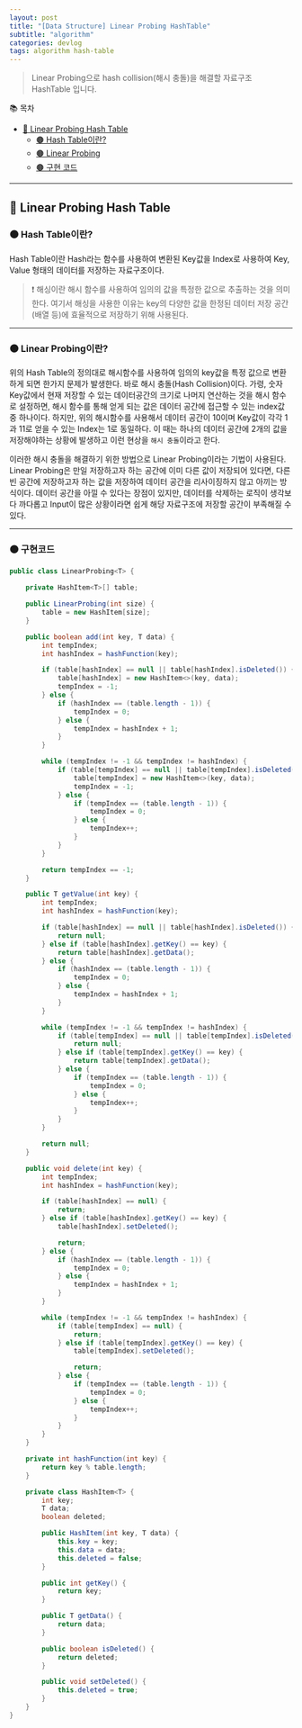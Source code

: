 ```yaml
---
layout: post
title: "[Data Structure] Linear Probing HashTable"
subtitle: "algorithm"
categories: devlog
tags: algorithm hash-table
---
```


> Linear Probing으로 hash collision(해시 충돌)을 해결할 자료구조 HashTable 입니다.

<!--more-->

📚 목차
- [🌱 Linear Probing Hash Table](#-linear-probing-hash-table)
  - [🟤 Hash Table이란?](#-hash-table이란)
  - [🟤 Linear Probing](#-linear-probing이란)
  - [🟤 구현 코드](#-구현코드)

----

## 🌱 Linear Probing Hash Table

### 🟤 Hash Table이란?

Hash Table이란 Hash라는 함수를 사용하여 변환된 Key값을 Index로 사용하여 Key, Value 형태의 데이터를 저장하는 자료구조이다.

> ❗️ 해싱이란 해시 함수를 사용하여 임의의 값을 특정한 값으로 추출하는 것을 의미한다. 여기서 해싱을 사용한 이유는 key의 다양한 값을 한정된 
> 데이터 저장 공간(배열 등)에 효율적으로 저장하기 위해 사용된다.

---

### 🟤 Linear Probing이란?

위의 Hash Table의 정의대로 해시함수를 사용하여 임의의 key값을 특정 값으로 변환하게 되면 한가지 문제가 발생한다. 바로 해시 충돌(Hash Collision)이다. 
가령, 숫자 Key값에서 현재 저장할 수 있는 데이터공간의 크기로 나머지 연산하는 것을 해시 함수로 설정하면, 해시 함수를 통해 얻게 되는 값은 데이터 공간에 접근할 수 있는 index값 중 하나이다. 
하지만, 위의 해시함수를 사용해서 데이터 공간이 10이며 Key값이 각각 1과 11로 얻을 수 있는 Index는 1로 동일하다. 이 때는 하나의 데이터 공간에 2개의 값을 저장해야하는 상황에 발생하고 이런 현상을 
`해시 충돌`이라고 한다.

이러한 해시 충돌을 해결하기 위한 방법으로 Linear Probing이라는 기법이 사용된다. Linear Probing은 만일 저장하고자 하는 공간에 이미 다른 값이 저장되어 있다면, 다른 빈 공간에 저장하고자 하는 값을 저장하여 
데이터 공간을 리사이징하지 않고 아끼는 방식이다. 데이터 공간을 아낄 수 있다는 장점이 있지만, 데이터를 삭제하는 로직이 생각보다 까다롭고 Input이 많은 상황이라면 쉽게 해당 자료구조에 저장할 공간이 부족해질 수 있다.

---

### 🟤 구현코드

```java
public class LinearProbing<T> {

	private HashItem<T>[] table;

	public LinearProbing(int size) {
		table = new HashItem[size];
	}

	public boolean add(int key, T data) {
		int tempIndex;
		int hashIndex = hashFunction(key);

		if (table[hashIndex] == null || table[hashIndex].isDeleted()) {
			table[hashIndex] = new HashItem<>(key, data);
			tempIndex = -1;
		} else {
			if (hashIndex == (table.length - 1)) {
				tempIndex = 0;
			} else {
				tempIndex = hashIndex + 1;
			}
		}

		while (tempIndex != -1 && tempIndex != hashIndex) {
			if (table[tempIndex] == null || table[tempIndex].isDeleted()) {
				table[tempIndex] = new HashItem<>(key, data);
				tempIndex = -1;
			} else {
				if (tempIndex == (table.length - 1)) {
					tempIndex = 0;
				} else {
					tempIndex++;
				}
			}
		}

		return tempIndex == -1;
	}

	public T getValue(int key) {
		int tempIndex;
		int hashIndex = hashFunction(key);

		if (table[hashIndex] == null || table[hashIndex].isDeleted()) {
			return null;
		} else if (table[hashIndex].getKey() == key) {
			return table[hashIndex].getData();
		} else {
			if (hashIndex == (table.length - 1)) {
				tempIndex = 0;
			} else {
				tempIndex = hashIndex + 1;
			}
		}

		while (tempIndex != -1 && tempIndex != hashIndex) {
			if (table[tempIndex] == null || table[tempIndex].isDeleted()) {
				return null;
			} else if (table[tempIndex].getKey() == key) {
				return table[tempIndex].getData();
			} else {
				if (tempIndex == (table.length - 1)) {
					tempIndex = 0;
				} else {
					tempIndex++;
				}
			}
		}

		return null;
	}

	public void delete(int key) {
		int tempIndex;
		int hashIndex = hashFunction(key);

		if (table[hashIndex] == null) {
			return;
		} else if (table[hashIndex].getKey() == key) {
			table[hashIndex].setDeleted();

			return;
		} else {
			if (hashIndex == (table.length - 1)) {
				tempIndex = 0;
			} else {
				tempIndex = hashIndex + 1;
			}
		}

		while (tempIndex != -1 && tempIndex != hashIndex) {
			if (table[tempIndex] == null) {
				return;
			} else if (table[tempIndex].getKey() == key) {
				table[tempIndex].setDeleted();

				return;
			} else {
				if (tempIndex == (table.length - 1)) {
					tempIndex = 0;
				} else {
					tempIndex++;
				}
			}
		}
	}

	private int hashFunction(int key) {
		return key % table.length;
	}

	private class HashItem<T> {
		int key;
		T data;
		boolean deleted;

		public HashItem(int key, T data) {
			this.key = key;
			this.data = data;
			this.deleted = false;
		}

		public int getKey() {
			return key;
		}

		public T getData() {
			return data;
		}

		public boolean isDeleted() {
			return deleted;
		}

		public void setDeleted() {
			this.deleted = true;
		}
	}
}

```


